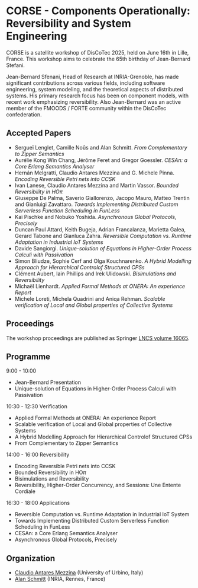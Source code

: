 # CORSE - Components Operationally: Reversibility and System Engineering

CORSE is a satellite workshop of DisCoTec 2025, held on June 16th in Lille, France.
This workshop aims to celebrate the 65th birthday of Jean-Bernard Stefani.




Jean-Bernard Sfenani, Head of Research at INRIA-Grenoble, has made significant contributions across various fields, including software engineering, system modeling, and the theoretical aspects of distributed systems. His primary research focus has been on component models, with recent work emphasizing reversibility. Also Jean-Bernard was an active member of the FMOODS / FORTE community within the DisCoTec confederation.

## Accepted Papers

- Sergueï Lenglet, Camille Noûs and Alan Schmitt. *From Complementary to Zipper Semantics*
- Aurélie Kong Win Chang, Jérôme Feret and Gregor Goessler. *CESAn: a Core Erlang Semantics Analyser* 
- Hernán Melgratti, Claudio Antares Mezzina and G. Michele Pinna. *Encoding Reversible Petri nets into CCSK*
- Ivan Lanese, Claudio Antares Mezzina and Martin Vassor. *Bounded Reversibility in HO$\pi$*
- Giuseppe De Palma, Saverio Giallorenzo, Jacopo Mauro, Matteo Trentin and Gianluigi Zavattaro. *Towards Implementing Distributed Custom Serverless Function Scheduling in FunLess*
- Kai Pischke and Nobuko Yoshida. *Asynchronous Global Protocols, Precisely*
- Duncan Paul Attard, Keith Bugeja, Adrian Francalanza, Marietta Galea, Gerard Tabone and Gianluca Zahra. *Reversible Computation vs. Runtime Adaptation in Industrial IoT Systems*
- Davide Sangiorgi. *Unique-solution of Equations in Higher-Order Process Calculi with Passivation*
- Simon Bliudze, Sophie Cerf and Olga Kouchnarenko. *A Hybrid Modelling Approach for Hierarchical Controlof Structured CPSs*
- Clément Aubert, Iain Phillips and Irek Ulidowski. *Bisimulations and Reversibility*
- Michaël Lienhardt. *Applied Formal Methods at ONERA: An experience Report*
- Michele Loreti, Michela Quadrini and Aniqa Rehman. *Scalable verification of Local and Global properties of Collective Systems*

## Proceedings
The workshop proceedings are published as Springer [LNCS volume 16065](https://link.springer.com/book/10.1007/978-3-031-99717-4).

## Programme

9:00 - 10:00
- Jean-Bernard Presentation 
- Unique-solution of Equations in Higher-Order Process Calculi with Passivation

10:30 - 12:30 Verification
- Applied Formal Methods at ONERA: An experience Report
- Scalable verification of Local and Global properties of Collective Systems
- A Hybrid Modelling Approach for Hierarchical Controlof Structured CPSs
- From Complementary to Zipper Semantics

14:00 - 16:00 Reversibility 
- Encoding Reversible Petri nets into CCSK
- Bounded Reversibility in HO$\pi$
- Bisimulations and Reversibility
- Reversibility, Higher-Order Concurrency, and Sessions: Une Entente Cordiale	

16:30 - 18:00 Applications
- Reversible Computation vs. Runtime Adaptation in Industrial IoT System
- Towards Implementing Distributed Custom Serverless Function Scheduling in FunLess
- CESAn: a Core Erlang Semantics Analyser
- Asynchronous Global Protocols, Precisely


## Organization

- [Claudio Antares Mezzina]()  (University of Urbino, Italy)
- [Alan Schmitt]() (INRIA, Rennes, France) 
